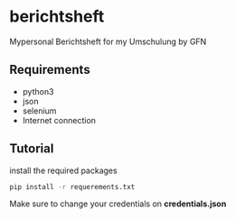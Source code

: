 # berichtsheft
Mypersonal Berichtsheft for my Umschulung by GFN

## Requirements
- python3
- json
- selenium
- Internet connection

## Tutorial
install the required packages
```sh
pip install -r requerements.txt
```

Make sure to change your credentials on **credentials.json**
